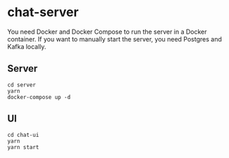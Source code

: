 # chat-server

You need Docker and Docker Compose to run the server in a Docker container.
If you want to manually start the server, you need Postgres and Kafka locally.

## Server

    cd server
    yarn
    docker-compose up -d

## UI

    cd chat-ui
    yarn
    yarn start
